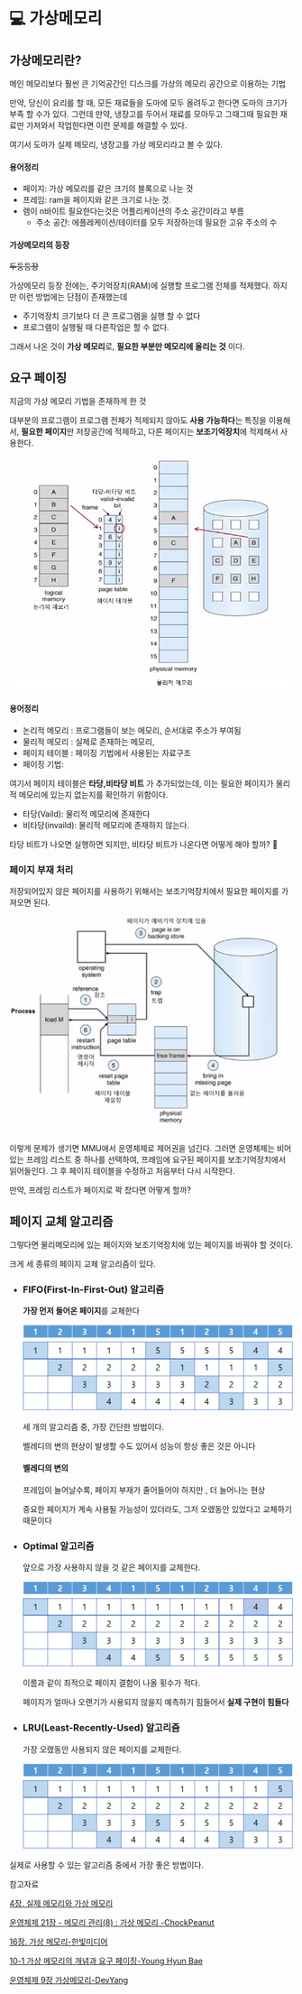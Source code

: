 # :computer: 가상메모리

## 가상메모리란?

메인 메모리보다 훨씬 큰 기억공간인 디스크를 가상의 메모리 공간으로 이용하는 기법

만약, 당신이 요리를 할 때, 모든 재료들을 도마에 모두 올려두고 한다면 도마의 크기가 부족 할 수가 있다. 그런데 만약, 냉장고를 두어서 재료를 모아두고 그때그때 필요한 재료만 가져와서 작업한다면 이런 문제를 해결할 수 있다.

여기서 도마가 실제 메모리, 냉장고를 가상 메모리라고 볼 수 있다.

#### 용어정리

- 페이지: 가상 메모리를 같은 크기의 블록으로 나눈 것
- 프레임: ram을 페이지와 같은 크기로 나눈 것. 
- 램이 n바이트 필요한다는것은 어플리케이션의 주소 공간이라고 부름
  - 주소 공간: 에플레케이션/테이터를 모두 저장하는데 필요한 고유 주소의 수

#### 가상메모리의 등장

~~두둥등장~~

 가상메모리 등장 전에는, 주기억장치(RAM)에 실행할 프로그램 전체를 적제했다. 하지만 이런 방법에는 단점이 존재했는데

- 주기억장치 크기보다 더 큰 프로그램을 실행 할 수 없다
- 프로그램이 실행될 때 다른작업은 할 수 없다.

그래서 나온 것이 **가상 메모리**로, **필요한 부분만 메모리에 올리는 것** 이다. 



## 요구 페이징

지금의 가상 메모리 기법을 존재하게 한 것

대부분의 프로그램이 프로그램 전체가 적제되지 않아도 **사용 가능하다**는 특징을 이용해서, **필요한 페이지**만 저장공간에 적제하고, 다른 페이지는 **보조기억장치**에 적제해서 사용한다.

![ ](..\images\virtual_memory\demend_paging.png)

#### 용어정리

- 논리적 메모리 : 프로그램들이 보는 메모리, 순서대로 주소가 부여됨
- 물리적 메모리 : 실제로 존재하는 메모리,  
- 페이지 테이블 : 페이징 기법에서 사용된는 자료구조
- 페이징 기법: 

여기서 페이지 테이블은 **타당,비타당 비트** 가 추가되었는데, 이는 필요한 페이지가 물리적 메모리에 있는지 없는지를 확인하기 위함이다.

- 타당(Vaild):  물리적 메모리에 존재한다 
- 비타당(invaild):  물리적 메모리에 존재하지 않는다.

타당 비트가 나오면 실행하면 되지만, 비타당 비트가 나온다면 어떻게 해야 할까? :thinking:

### 페이지 부재 처리

저장되어있지 않은 페이지를 사용하기 위해서는 보조기억장치에서 필요한 페이지를 가져오면 된다.

![page_fault_process](..\images\virtual_memory\page_fault_process.png)

이렇게 문제가 생기면 MMU에서 운영체제로 제어권을 넘긴다. 그러면 운영체제는 비어있는 프레임 리스트 중 하나를 선택하여, 프레임에 요구된 페이지를 보조기억장치에서 읽어들인다. 그 후 페이지 테이블을 수정하고 처음부터 다시 시작한다.

만약, 프레임 리스트가 페이지로 꽉 찼다면 어떻게 할까?

## 페이지 교체 알고리즘

그렇다면 물리메모리에 있는 페이지와 보조기억장치에 있는 페이지를 바꿔야 할 것이다. 

크게 세 종류의 페이지 교체 알고리즘이 있다.

- ### FIFO(First-In-First-Out) 알고리즘

  **가장 먼저 들어온 페이지**를 교체한다

  ![FIFO알고리즘](..\images\virtual_memory\FIFO알고리즘.png)

  세 개의 알고리즘 중, 가장 간단한 방법이다. 

  벨레디의 변의 현상이 발생할 수도 있어서 성능이 항상 좋은 것은 아니다

  #### 벨레디의 변의

  프레임이 늘어날수록, 페이지 부재가 줄어들어야 하지만 , 더 늘어나는 현상

  중요한 페이지가 계속 사용될 가능성이 있더라도, 그저 오랬동안 있었다고 교체하기 때문이다

- ### Optimal 알고리즘

  앞으로 가장 사용하지 않을 것 같은 페이지를 교체한다.

  ![최적알고리즘](..\images\virtual_memory\최적알고리즘.png)

  이름과 같이 최적으로 페이지 결함이 나올 횟수가 적다. 

  페이지가 얼마나 오랜기가 사용되지 않을지 예측하기 힘들어서 **실제 구현이 힘들다**

- ### LRU(Least-Recently-Used) 알고리즘

  가장 오랬동안 사용되지 않은 페이지를 교체한다.

  ![LRU알고리즘](..\images\virtual_memory\LRU알고리즘.png)

실제로 사용할 수 있는 알고리즘 중에서 가장 좋은 방법이다.



참고자료

[4장. 실제 메모리와 가상 메모리](http://web.mit.edu/rhel-doc/4/RH-DOCS/rhel-isa-ko-4/s1-memory-concepts.html)

[  운영체제 21장 - 메모리 관리(8) : 가상 메모리 -ChockPeanut  ](https://copycode.tistory.com/113)

[16장. 가상 메모리-한빛미디어 ](https://www.youtube.com/watch?v=p1CTX5L_loc)

[10-1 가상 메모리의 개념과 요구 페이징-Young Hyun Bae](https://www.youtube.com/watch?v=OPS8LSbumPU&t=1562s)

[운영체제 9장 가상메모리-DevYang](https://m.blog.naver.com/PostView.nhn?blogId=yeop9657&logNo=220729107141&proxyReferer=https:%2F%2Fwww.google.com%2F)

